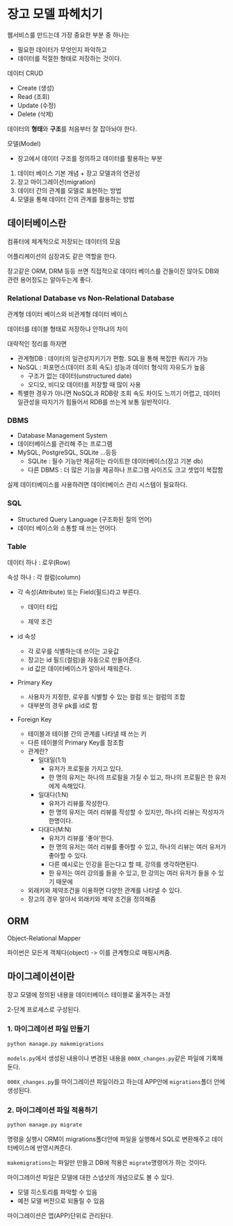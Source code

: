 # 장고 모델 파헤치기

웹서비스를 만드는데 가장 중요한 부분 중 하나는

- 필요한 데이터가 무엇인지 파악하고
- 데이터를 적절한 형태로 저장하는 것이다.



데이터 CRUD

- Create (생성)
- Read (조회)
- Update (수정)
- Delete (삭제)

데이터의 **형태**와 **구조**를 처음부터 잘 잡아놔야 한다.



모델(Model)

- 장고에서 데이터 구조를 정의하고 데이터를 활용하는 부분

1. 데이터 베이스 기본 개념 + 장고 모델과의 연관성
2. 장고 마이그레이션(migration)
3. 데이터 간의 관계를 모델로 표현하는 방법
4. 모델을 통해 데이터 간의 관계를 활용하는 방법



## 데이터베이스란

컴퓨터에 체계적으로 저장되는 데이터의 모음

어플리케이션의 심장과도 같은 역할을 한다.

장고같은 ORM, DRM 등등 쓰면 직접적으로 데이터 베이스를 건들이진 않아도 DB와 관련 용어정도는 알아두는게 좋다.



### Relational Database vs Non-Relational Database

관계형 데이터 베이스와 비관계형 데이터 베이스

데이터를 테이블 형태로 저장하냐 안하냐의 차이

대략적인 정리를 하자면

- 관계형DB : 데이터의 일관성지키기가 편함. SQL을 통해 복잡한 쿼리가 가능
- NoSQL : 퍼포먼스(데이터 조회 속도) 성능과 데이터 형식의 자유도가 높음
  - 구조가 없는 데이터(unstructured date)
  - 오디오, 비디오 데이터를 저장할 때 많이 사용
- 특별한 경우가 아니면 NoSQL과 RDB랑 조회 속도 차이도 느끼기 어렵고, 데이터 일관성을 따지기가 힘들어서 RDB를 쓰는게 보통 일반적이다.



### DBMS

- Database Management System
- 데이터베이스를 관리해 주는 프로그램
- MySQL, PostgreSQL, SQLite ...등등
  - SQLite : 필수 기능만 제공하는 라이트한 데이터베이스(장고 기본 db)
  - 다른 DBMS : 더 많은 기능을 제공하나 프로그램 사이즈도 크고 셋업이 복잡함

실제 데이터베이스를 사용하려면 데이터베이스 관리 시스템이 필요하다.



### SQL

- Structured Query Language (구조화된 질의 언어)
- 데이터 베이스와 소통할 때 쓰는 언어다.



### Table

데이터 하나 : 로우(Row)

속성 하나 : 각 컬럼(column)

- 각 속성(Attribute) 또는 Field(필드)라고 부른다.

  - 데이터 타입

  - 제약 조건

- id 속성

  - 각 로우를 식별하는데 쓰이는 고윳값
  - 장고는 id 필드(컬럼)을 자동으로 만들어준다.
  - id 값은 데이터베이스가 알아서 채워준다.

- Primary Key

  - 사용자가 지정한, 로우를 식별할 수 있는 컬럼 또는 컬럼의 조합
  - 대부분의 경우 pk를 id로 함

- Foreign Key

  - 테이블과 테이블 간의 관계를 나타낼 때 쓰는 키
  - 다른 테이블의 Primary Key를 참조함
  - 관계란?
    - 일대일(1:1)
      - 유저가 프로필을 가지고 있다.
      - 한 명의 유저는 하나의 프로필을 가질 수 있고, 하나의 프로필은 한 유저에게 속해있다.
    - 일대다(1:N)
      - 유저가 리뷰를 작성한다.
      - 한 명의 유저는 여러 리뷰를 작성할 수 있지만, 하나의 리뷰는 작성자가 한명이다.
    - 다대다(M:N)
      - 유저가 리뷰를 '좋아'한다.
      - 한 명의 유저는 여러 리뷰를 좋아할 수 있고, 하나의 리뷰는 여러 유저가 좋아할 수 있다.
      - 다른 예시로는 인강을 듣는다고 할 때, 강의를 생각하면된다.
      - 한 유저는 여러 강의를 들을 수 있고, 한 강의는 여러 유저가 들을 수 있기 때문에
  - 외래키와 제약조건을 이용하면 다양한 관계를 나타낼 수 있다.
  - 장고의 경우 알아서 외래키와 제약 조건을 정의해줌



## ORM

Object-Relational Mapper

파이썬은 모든게 객체다(object) -> 이를 관계형으로 매핑시켜줌.









## 마이그레이션이란

장고 모델에 정의된 내용을 데이터베이스 테이블로 옮겨주는 과정

2-단계 프로세스로 구성된다.

### 1. 마이그레이션 파일 만들기

```bash
python manage.py makemigrations
```

`models.py`에서 생성된 내용이나 변경된 내용을 `000X_changes.py`같은 파일에 기록해 둔다.

`000X_changes.py`를 마이그레이션 파일이라고 하는데 APP안에 `migrations`폴더 안에 생성된다.



### 2. 마이그레이션 파일 적용하기

```bash
python manage.py migrate
```

명령을 실행시 ORM이 migrations폴더안에 파일을 실행해서 SQL로 변환해주고 데이터베이스에 반영시켜준다.



`makemigrations`는 파일만 만들고 DB에 적용은 `migrate`명령어가 하는 것이다.



마이그레이션 파일은 모델에 대한 스냅샷의 개념으로도 볼 수 있다.

- 모델 히스토리를 파악할 수 있음
- 예전 모델 버전으로 되돌릴 수 있음



마이그레이션은 앱(APP)단위로 관리된다.



